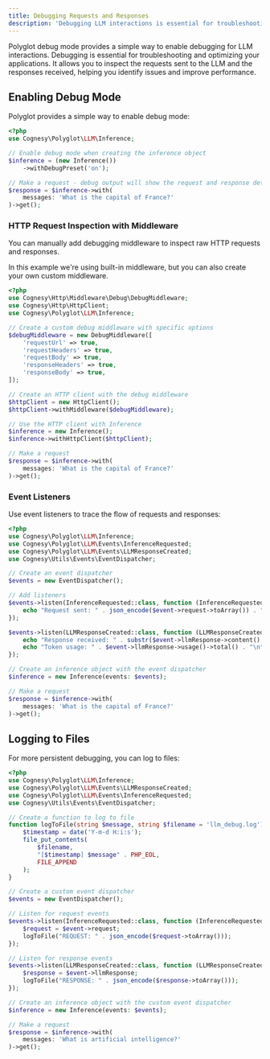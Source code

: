 ```yaml
---
title: Debugging Requests and Responses
description: 'Debugging LLM interactions is essential for troubleshooting and optimizing your applications.'
---
```


Polyglot debug mode provides a simple way to enable debugging for LLM interactions. Debugging is essential for troubleshooting and optimizing your applications. It allows you to inspect the requests sent to the LLM and the responses received, helping you identify issues and improve performance.



## Enabling Debug Mode

Polyglot provides a simple way to enable debug mode:

```php
<?php
use Cognesy\Polyglot\LLM\Inference;

// Enable debug mode when creating the inference object
$inference = (new Inference())
    ->withDebugPreset('on');

// Make a request - debug output will show the request and response details
$response = $inference->with(
    messages: 'What is the capital of France?'
)->get();
```




### HTTP Request Inspection with Middleware

You can manually add debugging middleware to inspect raw HTTP requests and responses.

In this example we're using built-in middleware, but you can also create your own custom middleware.

```php
<?php
use Cognesy\Http\Middleware\Debug\DebugMiddleware;
use Cognesy\Http\HttpClient;
use Cognesy\Polyglot\LLM\Inference;

// Create a custom debug middleware with specific options
$debugMiddleware = new DebugMiddleware([
    'requestUrl' => true,
    'requestHeaders' => true,
    'requestBody' => true,
    'responseHeaders' => true,
    'responseBody' => true,
]);

// Create an HTTP client with the debug middleware
$httpClient = new HttpClient();
$httpClient->withMiddleware($debugMiddleware);

// Use the HTTP client with Inference
$inference = new Inference();
$inference->withHttpClient($httpClient);

// Make a request
$response = $inference->with(
    messages: 'What is the capital of France?'
)->get();
```




### Event Listeners

Use event listeners to trace the flow of requests and responses:

```php
<?php
use Cognesy\Polyglot\LLM\Inference;
use Cognesy\Polyglot\LLM\Events\InferenceRequested;
use Cognesy\Polyglot\LLM\Events\LLMResponseCreated;
use Cognesy\Utils\Events\EventDispatcher;

// Create an event dispatcher
$events = new EventDispatcher();

// Add listeners
$events->listen(InferenceRequested::class, function (InferenceRequested $event) {
    echo "Request sent: " . json_encode($event->request->toArray()) . "\n";
});

$events->listen(LLMResponseCreated::class, function (LLMResponseCreated $event) {
    echo "Response received: " . substr($event->llmResponse->content(), 0, 50) . "...\n";
    echo "Token usage: " . $event->llmResponse->usage()->total() . "\n";
});

// Create an inference object with the event dispatcher
$inference = new Inference(events: $events);

// Make a request
$response = $inference->with(
    messages: 'What is the capital of France?'
)->get();
```






## Logging to Files

For more persistent debugging, you can log to files:

```php
<?php
use Cognesy\Polyglot\LLM\Inference;
use Cognesy\Polyglot\LLM\Events\LLMResponseCreated;
use Cognesy\Polyglot\LLM\Events\InferenceRequested;
use Cognesy\Utils\Events\EventDispatcher;

// Create a function to log to file
function logToFile(string $message, string $filename = 'llm_debug.log'): void {
    $timestamp = date('Y-m-d H:i:s');
    file_put_contents(
        $filename,
        "[$timestamp] $message" . PHP_EOL,
        FILE_APPEND
    );
}

// Create a custom event dispatcher
$events = new EventDispatcher();

// Listen for request events
$events->listen(InferenceRequested::class, function (InferenceRequested $event) {
    $request = $event->request;
    logToFile("REQUEST: " . json_encode($request->toArray()));
});

// Listen for response events
$events->listen(LLMResponseCreated::class, function (LLMResponseCreated $event) {
    $response = $event->llmResponse;
    logToFile("RESPONSE: " . json_encode($response->toArray()));
});

// Create an inference object with the custom event dispatcher
$inference = new Inference(events: $events);

// Make a request
$response = $inference->with(
    messages: 'What is artificial intelligence?'
)->get();
```
